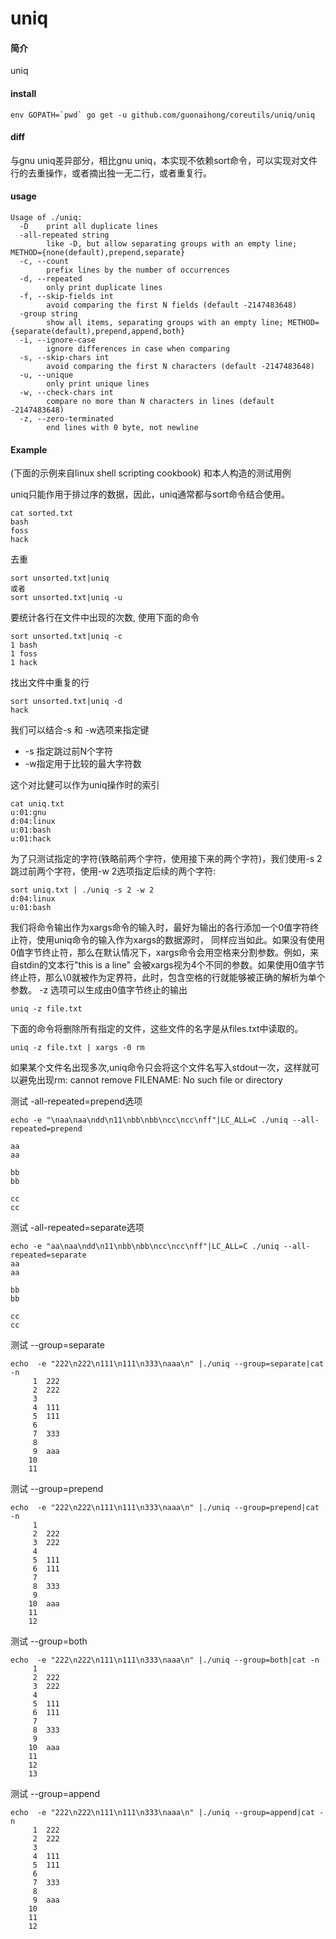 # uniq

#### 简介
uniq

#### install
```
env GOPATH=`pwd` go get -u github.com/guonaihong/coreutils/uniq/uniq
```

#### diff
与gnu uniq差异部分，相比gnu uniq，本实现不依赖sort命令，可以实现对文件行的去重操作，或者摘出独一无二行，或者重复行。

#### usage

```console
Usage of ./uniq:
  -D    print all duplicate lines
  -all-repeated string
        like -D, but allow separating groups with an empty line; METHOD={none(default),prepend,separate}
  -c, --count
        prefix lines by the number of occurrences
  -d, --repeated
        only print duplicate lines
  -f, --skip-fields int
        avoid comparing the first N fields (default -2147483648)
  -group string
        show all items, separating groups with an empty line; METHOD={separate(default),prepend,append,both}
  -i, --ignore-case
        ignore differences in case when comparing
  -s, --skip-chars int
        avoid comparing the first N characters (default -2147483648)
  -u, --unique
        only print unique lines
  -w, --check-chars int
        compare no more than N characters in lines (default -2147483648)
  -z, --zero-terminated
        end lines with 0 byte, not newline
```
#### Example
(下面的示例来自linux shell scripting cookbook) 和本人构造的测试用例

uniq只能作用于排过序的数据，因此，uniq通常都与sort命令结合使用。
```
cat sorted.txt
bash
foss
hack
```
去重
```
sort unsorted.txt|uniq
或者
sort unsorted.txt|uniq -u
```

要统计各行在文件中出现的次数, 使用下面的命令
```
sort unsorted.txt|uniq -c
1 bash
1 foss
1 hack
```
找出文件中重复的行
```
sort unsorted.txt|uniq -d
hack
```

我们可以结合-s 和 -w选项来指定键
* -s 指定跳过前N个字符
* -w指定用于比较的最大字符数

这个对比健可以作为uniq操作时的索引
```
cat uniq.txt
u:01:gnu
d:04:linux
u:01:bash
u:01:hack
```

为了只测试指定的字符(铁略前两个字符，使用接下来的两个字符)，我们使用-s 2跳过前两个字符，使用-w 2选项指定后续的两个字符:
```
sort uniq.txt | ./uniq -s 2 -w 2
d:04:linux
u:01:bash
```

我们将命令输出作为xargs命令的输入时，最好为输出的各行添加一个0值字符终止符，使用uniq命令的输入作为xargs的数据源时，
同样应当如此。如果没有使用0值字节终止符，那么在默认情况下，xargs命令会用空格来分割参数。例如，来自stdin的文本行"this is a line"
会被xargs视为4个不同的参数。如果使用0值字节终止符，那么\0就被作为定界符，此时，包含空格的行就能够被正确的解析为单个参数。
-z 选项可以生成由0值字节终止的输出
```
uniq -z file.txt
```

下面的命令将删除所有指定的文件，这些文件的名字是从files.txt中读取的。
```
uniq -z file.txt | xargs -0 rm
```
如果某个文件名出现多次,uniq命令只会将这个文件名写入stdout一次，这样就可以避免出现rm: cannot remove FILENAME: No such file or directory

测试 -all-repeated=prepend选项
```
echo -e "\naa\naa\ndd\n11\nbb\nbb\ncc\ncc\nff"|LC_ALL=C ./uniq --all-repeated=prepend

aa
aa

bb
bb

cc
cc
```

测试 -all-repeated=separate选项
```
echo -e "aa\naa\ndd\n11\nbb\nbb\ncc\ncc\nff"|LC_ALL=C ./uniq --all-repeated=separate
aa
aa

bb
bb

cc
cc
```

测试 --group=separate
```
echo  -e "222\n222\n111\n111\n333\naaa\n" |./uniq --group=separate|cat -n
     1  222
     2  222
     3  
     4  111
     5  111
     6  
     7  333
     8  
     9  aaa
    10  
    11  

```

测试 --group=prepend
```
echo  -e "222\n222\n111\n111\n333\naaa\n" |./uniq --group=prepend|cat -n
     1  
     2  222
     3  222
     4  
     5  111
     6  111
     7  
     8  333
     9  
    10  aaa
    11  
    12  
```
测试 --group=both
```
echo  -e "222\n222\n111\n111\n333\naaa\n" |./uniq --group=both|cat -n
     1  
     2  222
     3  222
     4  
     5  111
     6  111
     7  
     8  333
     9  
    10  aaa
    11  
    12  
    13  

```
测试 --group=append
```
echo  -e "222\n222\n111\n111\n333\naaa\n" |./uniq --group=append|cat -n
     1  222
     2  222
     3  
     4  111
     5  111
     6  
     7  333
     8  
     9  aaa
    10  
    11  
    12  

```
